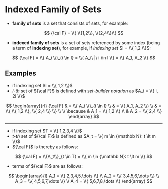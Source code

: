 # Indexed Family of Sets

- **family of sets** is a set that consists of sets, for example:

$$
{\cal F} = \\{ \\{1,2\\}, \\{2,4\\}\\}
$$

- **indexed family of sets** is a set of sets referenced by some index (being a term of **indexing set**), for example, if _indexing set_ $I = \\{ 1,2 \\}$:

$$
{\cal F} = \\{ A_i \\}_{i \in I} =
\\{ A_i\ |\ i \in I \\} = \\{ A_1, A_2 \\}
$$

## Examples

- if indexing set $I = \\{ 1,2 \\}$
- _i-th_ set of ${\cal F}$ is defined with _set-builder notation_ as $A_i = \\{ i, 2i \\}$

$$
\begin{array}{rl}
{\cal F} & = \\{ A_i \\}_{i \in I}
\\
& = \\{ A_1, A_2 \\}
\\
& = \\{ \\{ 1,2 \\}, \\{ 2,4 \\} \\}
\\
\\
\because & A_1 = \\{ 1,2 \\}
\\
& A_2 = \\{ 2,4 \\}
\end{array}
$$

----

- if indexing set $T = \\{ 1,2,3,4 \\}$
- _t-th_ set of ${\cal F}$ is defined as $A_t = \\{ m \in {\mathbb N}: t \lt m \\}$
- ${\cal F}$ is thereby as follows:

$$
{\cal F} = \\{A_t\\}_{t \in T} = \\{ m \in {\mathbb N}: t \lt m \\}
$$

- terms of ${\cal F}$ are as follows:

$$
\begin{array}{l}
A_1 = \\{ 2,3,4,5,\dots \\}
\\
A_2 = \\{ 3,4,5,6,\dots \\}
\\
A_3 = \\{ 4,5,6,7,\dots \\}
\\
A_4 = \\{ 5,6,7,8,\dots \\}
\end{array}
$$
